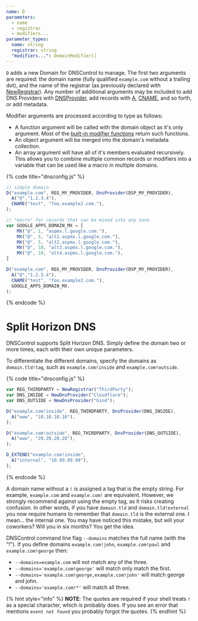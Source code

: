 ```yaml
---
name: D
parameters:
  - name
  - registrar
  - modifiers...
parameter_types:
  name: string
  registrar: string
  "modifiers...": DomainModifier[]
---
```


`D` adds a new Domain for DNSControl to manage. The first two arguments are required: the domain name (fully qualified `example.com` without a trailing dot), and the
name of the registrar (as previously declared with [NewRegistrar](NewRegistrar.md)). Any number of additional arguments may be included to add DNS Providers with [DNSProvider](NewDnsProvider.md),
add records with [A](../domain-modifiers/A.md), [CNAME](../domain-modifiers/CNAME.md), and so forth, or add metadata.

Modifier arguments are processed according to type as follows:

- A function argument will be called with the domain object as it's only argument. Most of the [built-in modifier functions](https://docs.dnscontrol.org/language-reference/domain-modifiers-modifiers) return such functions.
- An object argument will be merged into the domain's metadata collection.
- An array argument will have all of it's members evaluated recursively. This allows you to combine multiple common records or modifiers into a variable that can
   be used like a macro in multiple domains.

{% code title="dnsconfig.js" %}
```javascript
// simple domain
D("example.com", REG_MY_PROVIDER, DnsProvider(DSP_MY_PROVIDER),
  A("@","1.2.3.4"),
  CNAME("test", "foo.example2.com."),
);

// "macro" for records that can be mixed into any zone
var GOOGLE_APPS_DOMAIN_MX = [
    MX("@", 1, "aspmx.l.google.com."),
    MX("@", 5, "alt1.aspmx.l.google.com."),
    MX("@", 5, "alt2.aspmx.l.google.com."),
    MX("@", 10, "alt3.aspmx.l.google.com."),
    MX("@", 10, "alt4.aspmx.l.google.com."),
]

D("example.com", REG_MY_PROVIDER, DnsProvider(DSP_MY_PROVIDER),
  A("@","1.2.3.4"),
  CNAME("test", "foo.example2.com."),
  GOOGLE_APPS_DOMAIN_MX,
);
```
{% endcode %}

# Split Horizon DNS

DNSControl supports Split Horizon DNS. Simply
define the domain two or more times, each with
their own unique parameters.

To differentiate the different domains, specify the domains as
`domain.tld!tag`, such as `example.com!inside` and
`example.com!outside`.

{% code title="dnsconfig.js" %}
```javascript
var REG_THIRDPARTY = NewRegistrar("ThirdParty");
var DNS_INSIDE = NewDnsProvider("Cloudflare");
var DNS_OUTSIDE = NewDnsProvider("bind");

D("example.com!inside", REG_THIRDPARTY, DnsProvider(DNS_INSIDE),
  A("www", "10.10.10.10"),
);

D("example.com!outside", REG_THIRDPARTY, DnsProvider(DNS_OUTSIDE),
  A("www", "20.20.20.20"),
);

D_EXTEND("example.com!inside",
  A("internal", "10.99.99.99"),
);
```
{% endcode %}

A domain name without a `!` is assigned a tag that is the empty
string. For example, `example.com` and `example.com!` are equivalent.
However, we strongly recommend against using the empty tag, as it
risks creating confusion.  In other words, if you have `domain.tld`
and `domain.tld!external` you now require humans to remember that
`domain.tld` is the external one.  I mean... the internal one.  You
may have noticed this mistake, but will your coworkers?  Will you in
six months? You get the idea.

DNSControl command line flag `--domains` matches the full name (with the "!").  If you
define domains `example.com!john`, `example.com!paul` and `example.com!george` then:

* `--domains=example.com` will not match any of the three.
* `--domains='example.com!george'` will match only match the first.
* `--domains='example.com!george,example.com!john'` will match george and john.
* `--domains='example.com!*'` will match all three.

{% hint style="info" %}
**NOTE**: The quotes are required if your shell treats `!` as a special
character, which is probably does.  If you see an error that mentions
`event not found` you probably forgot the quotes.
{% endhint %}
